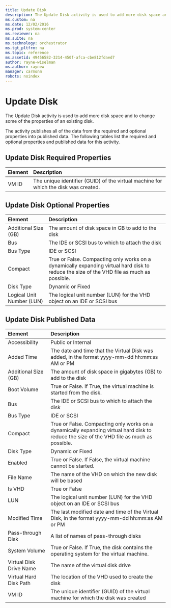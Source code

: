 ```yaml
---
title: Update Disk
description: The Update Disk activity is used to add more disk space and to change some of the properties of an existing disk.
ms.custom: na
ms.date: 12/02/2016
ms.prod: system-center
ms.reviewer: na
ms.suite: na
ms.technology: orchestrator
ms.tgt_pltfrm: na
ms.topic: reference
ms.assetid: 49456582-3214-450f-afca-cbe812fdaed7
author: rayne-wiselman
ms.author: raynew
manager: carmonm
robots: noindex
---
```

# Update Disk

The Update Disk activity is used to add more disk space and to change some of the properties of an existing disk.

The activity publishes all of the data from the required and optional properties into published data. The following tables list the required and optional properties and published data for this activity.

## Update Disk Required Properties

| Element | Description   |
|:---|:---|
| VM ID   | The unique identifier (GUID) of the virtual machine for which the disk was created. |   

## Update Disk Optional Properties

| Element   | Description   |
|:---|:---|
| Additional Size (GB)   | The amount of disk space in GB to add to the disk   |   
| Bus   | The IDE or SCSI bus to which to attach the disk   |  
| Bus Type   | IDE or SCSI   |  
| Compact   | True or False. Compacting only works on a dynamically expanding virtual hard disk to reduce the size of the VHD file as much as possible. |   
| Disk Type   | Dynamic or Fixed   |  
| Logical Unit Number (LUN) | The logical unit number (LUN) for the VHD object on an IDE or SCSI bus   |  

## Update Disk Published Data

| Element   | Description   |
|:---|:---|
| Accessibility   | Public or Internal   |  
| Added Time   | The date and time that the Virtual Disk was added, in the format yyyy-mm-dd hh:mm:ss AM or PM   |  
| Additional Size (GB)   | The amount of disk space in gigabytes (GB) to add to the disk   |  
| Boot Volume   | True or False. If True, the virtual machine is started from the disk.   |  
| Bus   | The IDE or SCSI bus to which to attach the disk   |  
| Bus Type   | IDE or SCSI   |  
| Compact   | True or False. Compacting only works on a dynamically expanding virtual hard disk to reduce the size of the VHD file as much as possible. |   
| Disk Type   | Dynamic or Fixed   |  
| Enabled   | True or False. If False, the virtual machine cannot be started.   |  
| File Name   | The name of the VHD on which the new disk will be based   |  
| Is VHD   | True or False   |  
| LUN   | The logical unit number (LUN) for the VHD object on an IDE or SCSI bus   |  
| Modified Time   | The last modified date and time of the Virtual Disk, in the format yyyy-mm-dd hh:mm:ss AM or PM   |  
| Pass-through Disk   | A list of names of pass-through disks   |  
| System Volume   | True or False. If True, the disk contains the operating system for the virtual machine.   |  
| Virtual Disk Drive Name | The name of the virtual disk drive   |  
| Virtual Hard Disk Path  | The location of the VHD used to create the disk   |  
| VM ID   | The unique identifier (GUID) of the virtual machine for which the disk was created   |  
